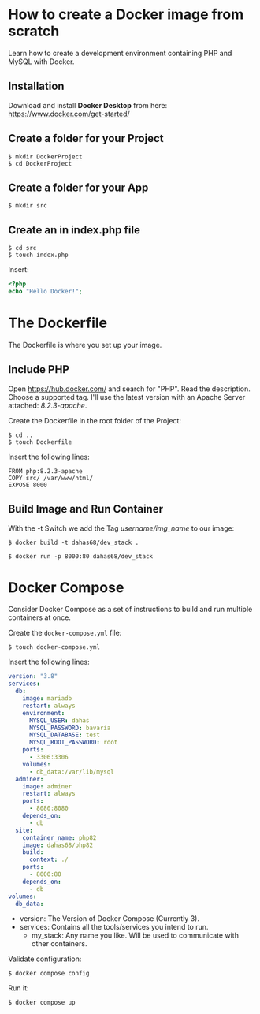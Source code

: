 # How to create a Docker image from scratch

Learn how to create a development environment containing PHP and MySQL with Docker.

## Installation
Download and install **Docker Desktop** from here: https://www.docker.com/get-started/

## Create a folder for your Project
````
$ mkdir DockerProject
$ cd DockerProject
````

## Create a folder for your App
````
$ mkdir src
````

## Create an in index.php file
````
$ cd src
$ touch index.php
````
Insert:
````php
<?php
echo "Hello Docker!";
````

# The Dockerfile

The Dockerfile is where you set up your image.

## Include PHP

Open https://hub.docker.com/ and search for "PHP". Read the description. Choose a supported tag. I'll use the latest version with an Apache Server attached: *8.2.3-apache*.

Create the Dockerfile in the root folder of the Project:
````
$ cd ..
$ touch Dockerfile
````

Insert the following lines:
````
FROM php:8.2.3-apache
COPY src/ /var/www/html/
EXPOSE 8000
````

## Build Image and Run Container

With the -t Switch we add the Tag *username/img_name* to our image:
````
$ docker build -t dahas68/dev_stack .
````
````
$ docker run -p 8000:80 dahas68/dev_stack
````

# Docker Compose

Consider Docker Compose as a set of instructions to build and run multiple containers at once. 

Create the `docker-compose.yml` file:
````
$ touch docker-compose.yml
````

Insert the following lines:
````yml
version: "3.8"
services:
  db:
    image: mariadb
    restart: always
    environment:
      MYSQL_USER: dahas
      MYSQL_PASSWORD: bavaria
      MYSQL_DATABASE: test
      MYSQL_ROOT_PASSWORD: root
    ports:
      - 3306:3306
    volumes:
      - db_data:/var/lib/mysql
  adminer:
    image: adminer
    restart: always
    ports:
      - 8080:8080
    depends_on:
      - db
  site:
    container_name: php82
    image: dahas68/php82
    build:
      context: ./
    ports:
      - 8000:80
    depends_on:
      - db
volumes:
  db_data:
````
* version: The Version of Docker Compose (Currently 3).
* services: Contains all the tools/services you intend to run.
    * my_stack: Any name you like. Will be used to communicate with other containers.

Validate configuration:
````
$ docker compose config
````

Run it:
````
$ docker compose up
````
